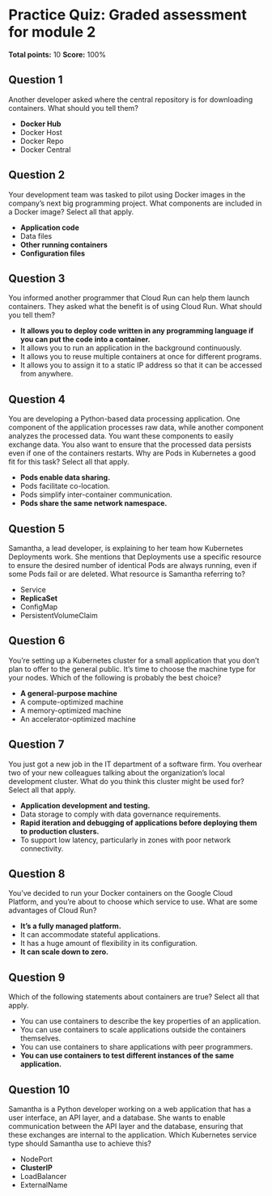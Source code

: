 # Practice Quiz: Graded assessment for module 2
**Total points:** 10
**Score:** 100%

## Question 1
Another developer asked where the central repository is for downloading containers. What should you tell them?

- **Docker Hub**
- Docker Host
- Docker Repo
- Docker Central

## Question 2
Your development team was tasked to pilot using Docker images in the company’s next big programming project. What components are included in a Docker image? Select all that apply.

- **Application code**
- Data files
- **Other running containers**
- **Configuration files**

## Question 3
You informed another programmer that Cloud Run can help them launch containers. They asked what the benefit is of using Cloud Run. What should you tell them?

- **It allows you to deploy code written in any programming language if you can put the code into a container.**
- It allows you to run an application in the background continuously.
- It allows you to reuse multiple containers at once for different programs.
- It allows you to assign it to a static IP address so that it can be accessed from anywhere.

## Question 4
You are developing a Python-based data processing application. One component of the application processes raw data, while another component analyzes the processed data. You want these components to easily exchange data. You also want to ensure that the processed data persists even if one of the containers restarts. Why are Pods in Kubernetes a good fit for this task? Select all that apply.

- **Pods enable data sharing.**
- Pods facilitate co-location.
- Pods simplify inter-container communication.
- **Pods share the same network namespace.**

## Question 5
Samantha, a lead developer, is explaining to her team how Kubernetes Deployments work. She mentions that Deployments use a specific resource to ensure the desired number of identical Pods are always running, even if some Pods fail or are deleted. What resource is Samantha referring to?

- Service
- **ReplicaSet**
- ConfigMap
- PersistentVolumeClaim

## Question 6
You’re setting up a Kubernetes cluster for a small application that you don’t plan to offer to the general public. It’s time to choose the machine type for your nodes. Which of the following is probably the best choice? 

- **A general-purpose machine**
- A compute-optimized machine 
- A memory-optimized machine
- An accelerator-optimized machine

## Question 7
You just got a new job in the IT department of a software firm. You overhear two of your new colleagues talking about the organization’s local development cluster. What do you think this cluster might be used for? Select all that apply.

- **Application development and testing.**
- Data storage to comply with data governance requirements.
- **Rapid iteration and debugging of applications before deploying them to production clusters.**
- To support low latency, particularly in zones with poor network connectivity.

## Question 8
You’ve decided to run your Docker containers on the Google Cloud Platform, and you’re about to choose which service to use. What are some advantages of Cloud Run? 

- **It’s a fully managed platform.**
- It can accommodate stateful applications.
- It has a huge amount of flexibility in its configuration. 
- **It can scale down to zero.**

## Question 9
Which of the following statements about containers are true? Select all that apply.

- You can use containers to describe the key properties of an application.
- You can use containers to scale applications outside the containers themselves.
- You can use containers to share applications with peer programmers.
- **You can use containers to test different instances of the same application.**

## Question 10
Samantha is a Python developer working on a web application that has a user interface, an API layer, and a database. She wants to enable communication between the API layer and the database, ensuring that these exchanges are internal to the application. Which Kubernetes service type should Samantha use to achieve this?

- NodePort
- **ClusterIP**
- LoadBalancer
- ExternalName